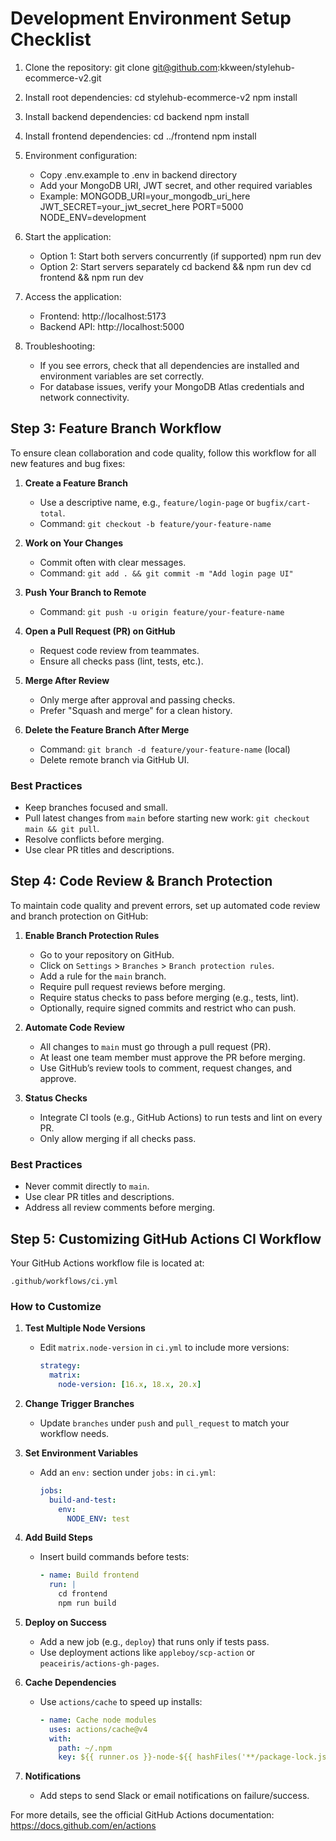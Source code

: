 # Development Environment Setup Checklist

1. Clone the repository:
   git clone git@github.com:kkween/stylehub-ecommerce-v2.git

2. Install root dependencies:
   cd stylehub-ecommerce-v2
   npm install

3. Install backend dependencies:
   cd backend
   npm install

4. Install frontend dependencies:
   cd ../frontend
   npm install

5. Environment configuration:
   - Copy .env.example to .env in backend directory
   - Add your MongoDB URI, JWT secret, and other required variables
   - Example:
     MONGODB_URI=your_mongodb_uri_here
     JWT_SECRET=your_jwt_secret_here
     PORT=5000
     NODE_ENV=development

6. Start the application:
   - Option 1: Start both servers concurrently (if supported)
     npm run dev
   - Option 2: Start servers separately
     cd backend && npm run dev
     cd frontend && npm run dev

7. Access the application:
   - Frontend: http://localhost:5173
   - Backend API: http://localhost:5000

8. Troubleshooting:
   - If you see errors, check that all dependencies are installed and environment variables are set correctly.
   - For database issues, verify your MongoDB Atlas credentials and network connectivity.


## Step 3: Feature Branch Workflow

To ensure clean collaboration and code quality, follow this workflow for all new features and bug fixes:

1. **Create a Feature Branch**
   - Use a descriptive name, e.g., `feature/login-page` or `bugfix/cart-total`.
   - Command: `git checkout -b feature/your-feature-name`

2. **Work on Your Changes**
   - Commit often with clear messages.
   - Command: `git add . && git commit -m "Add login page UI"`

3. **Push Your Branch to Remote**
   - Command: `git push -u origin feature/your-feature-name`

4. **Open a Pull Request (PR) on GitHub**
   - Request code review from teammates.
   - Ensure all checks pass (lint, tests, etc.).

5. **Merge After Review**
   - Only merge after approval and passing checks.
   - Prefer "Squash and merge" for a clean history.

6. **Delete the Feature Branch After Merge**
   - Command: `git branch -d feature/your-feature-name` (local)
   - Delete remote branch via GitHub UI.

### Best Practices
- Keep branches focused and small.
- Pull latest changes from `main` before starting new work: `git checkout main && git pull`.
- Resolve conflicts before merging.
- Use clear PR titles and descriptions.

## Step 4: Code Review & Branch Protection

To maintain code quality and prevent errors, set up automated code review and branch protection on GitHub:

1. **Enable Branch Protection Rules**
   - Go to your repository on GitHub.
   - Click on `Settings` > `Branches` > `Branch protection rules`.
   - Add a rule for the `main` branch.
   - Require pull request reviews before merging.
   - Require status checks to pass before merging (e.g., tests, lint).
   - Optionally, require signed commits and restrict who can push.

2. **Automate Code Review**
   - All changes to `main` must go through a pull request (PR).
   - At least one team member must approve the PR before merging.
   - Use GitHub’s review tools to comment, request changes, and approve.

3. **Status Checks**
   - Integrate CI tools (e.g., GitHub Actions) to run tests and lint on every PR.
   - Only allow merging if all checks pass.

### Best Practices
- Never commit directly to `main`.
- Use clear PR titles and descriptions.
- Address all review comments before merging.

## Step 5: Customizing GitHub Actions CI Workflow

Your GitHub Actions workflow file is located at:

```
.github/workflows/ci.yml
```

### How to Customize

1. **Test Multiple Node Versions**
   - Edit `matrix.node-version` in `ci.yml` to include more versions:
     ```yaml
     strategy:
       matrix:
         node-version: [16.x, 18.x, 20.x]
     ```

2. **Change Trigger Branches**
   - Update `branches` under `push` and `pull_request` to match your workflow needs.

3. **Set Environment Variables**
   - Add an `env:` section under `jobs:` in `ci.yml`:
     ```yaml
     jobs:
       build-and-test:
         env:
           NODE_ENV: test
     ```

4. **Add Build Steps**
   - Insert build commands before tests:
     ```yaml
     - name: Build frontend
       run: |
         cd frontend
         npm run build
     ```

5. **Deploy on Success**
   - Add a new job (e.g., `deploy`) that runs only if tests pass.
   - Use deployment actions like `appleboy/scp-action` or `peaceiris/actions-gh-pages`.

6. **Cache Dependencies**
   - Use `actions/cache` to speed up installs:
     ```yaml
     - name: Cache node modules
       uses: actions/cache@v4
       with:
         path: ~/.npm
         key: ${{ runner.os }}-node-${{ hashFiles('**/package-lock.json') }}
     ```

7. **Notifications**
   - Add steps to send Slack or email notifications on failure/success.

For more details, see the official GitHub Actions documentation: https://docs.github.com/en/actions